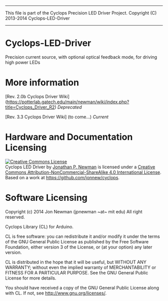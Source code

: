 ------------------------------------------------------------------------

This file is part of the Cyclops Precision LED Driver Project. Copyright (C) 2013-2014 Cyclops-LED-Driver

-------------------------------------------------------------------------

# Cyclops-LED-Driver
Precision current source, with optional optical feedback mode, for driving high power LEDs

# More information
[Rev. 2.0b Cyclops Driver Wiki] (https://potterlab.gatech.edu/main/newman/wiki/index.php?title=Cyclops_Driver_R2) *Deprecated*

[Rev. 3.3 Cyclops Driver Wiki] (to come...) *Current*

# Hardware and Documentation Licensing
<a rel="license" href="http://creativecommons.org/licenses/by-nc-sa/4.0/"><img alt="Creative Commons License" style="border-width:0" src="https://i.creativecommons.org/l/by-nc-sa/4.0/88x31.png" /></a><br /><span xmlns:dct="http://purl.org/dc/terms/" property="dct:title">Cyclops LED Driver</span> by <a xmlns:cc="http://creativecommons.org/ns#" href="https://github.com/jonnew/cyclops" property="cc:attributionName" rel="cc:attributionURL">Jonathan P. Newman</a> is licensed under a <a rel="license" href="http://creativecommons.org/licenses/by-nc-sa/4.0/">Creative Commons Attribution-NonCommercial-ShareAlike 4.0 International License</a>.<br />Based on a work at <a xmlns:dct="http://purl.org/dc/terms/" href="https://github.com/jonnew/cyclops" rel="dct:source">https://github.com/jonnew/cyclops</a>.

# Software Licensing
Copyright (c) 2014 Jon Newman (jpnewman ~at~ mit <dot> edu) 
All right reserved.

Cyclops Library (CL) for Arduino.

CL is free software: you can redistribute it and/or modify
it under the terms of the GNU General Public License as published by
the Free Software Foundation, either version 3 of the License, or
(at your option) any later version.

CL is distributed in the hope that it will be useful,
but WITHOUT ANY WARRANTY; without even the implied warranty of
MERCHANTABILITY or FITNESS FOR A PARTICULAR PURPOSE.  See the
GNU General Public License for more details.

You should have received a copy of the GNU General Public License
along with CL.  If not, see <http://www.gnu.org/licenses/>.
